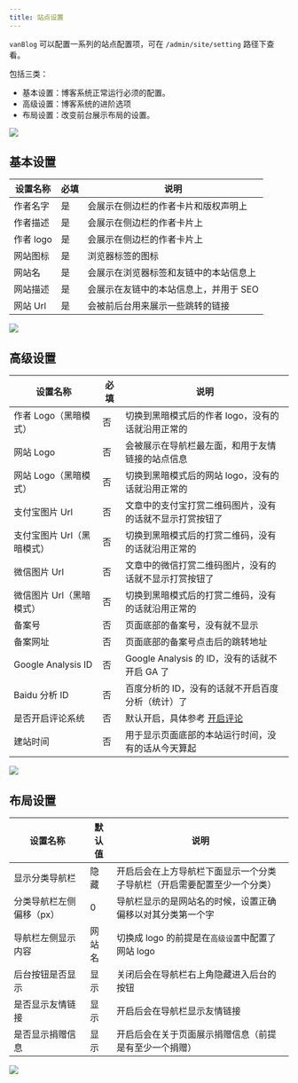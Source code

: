 ```yaml
---
title: 站点设置
---
```


`vanBlog` 可以配置一系列的站点配置项，可在 `/admin/site/setting` 路径下查看。

包括三类：

- 基本设置：博客系统正常运行必须的配置。
- 高级设置：博客系统的进阶选项
- 布局设置：改变前台展示布局的设置。

![](https://pic.mereith.com/img/abb9afde6ccf1ee82cfe41e083df4daf.clipboard-2022-08-15.png)

## 基本设置

| 设置名称  | 必填 | 说明                                   |
| --------- | ---- | -------------------------------------- |
| 作者名字  | 是   | 会展示在侧边栏的作者卡片和版权声明上   |
| 作者描述  | 是   | 会展示在侧边栏的作者卡片上             |
| 作者 logo | 是   | 会展示在侧边栏的作者卡片上             |
| 网站图标  | 是   | 浏览器标签的图标                       |
| 网站名    | 是   | 会展示在浏览器标签和友链中的本站信息上 |
| 网站描述  | 是   | 会展示在友链中的本站信息上，并用于 SEO |
| 网站 Url  | 是   | 会被前后台用来展示一些跳转的链接       |

![](https://pic.mereith.com/img/2c4254e19beaad471b275e897ff54fbe.clipboard-2022-08-15.png)

## 高级设置

| 设置名称                   | 必填 | 说明                                                     |
| -------------------------- | ---- | -------------------------------------------------------- |
| 作者 Logo（黑暗模式）      | 否   | 切换到黑暗模式后的作者 logo，没有的话就沿用正常的        |
| 网站 Logo                  | 否   | 会被展示在导航栏最左面，和用于友情链接的站点信息         |
| 网站 Logo（黑暗模式）      | 否   | 切换到黑暗模式后的网站 logo，没有的话就沿用正常的        |
| 支付宝图片 Url             | 否   | 文章中的支付宝打赏二维码图片，没有的话就不显示打赏按钮了 |
| 支付宝图片 Url（黑暗模式） | 否   | 切换到黑暗模式后的打赏二维码，没有的话就沿用正常的       |
| 微信图片 Url               | 否   | 文章中的微信打赏二维码图片，没有的话就不显示打赏按钮了   |
| 微信图片 Url（黑暗模式）   | 否   | 切换到黑暗模式后的打赏二维码，没有的话就沿用正常的       |
| 备案号                     | 否   | 页面底部的备案号，没有就不显示                           |
| 备案网址                   | 否   | 页面底部的备案号点击后的跳转地址                         |
| Google Analysis ID         | 否   | Google Analysis 的 ID，没有的话就不开启 GA 了            |
| Baidu 分析 ID              | 否   | 百度分析的 ID，没有的话就不开启百度分析（统计）了        |
| 是否开启评论系统           | 否   | 默认开启，具体参考 [开启评论](/feature/basic/comment.md) |
| 建站时间                   | 否   | 用于显示页面底部的本站运行时间，没有的话从今天算起       |

![](https://pic.mereith.com/img/cf276f8eec35c11300a64e4dbd1b7efd.clipboard-2022-08-15.png)

## 布局设置

| 设置名称                 | 默认值 | 说明                                                                     |
| ------------------------ | ------ | ------------------------------------------------------------------------ |
| 显示分类导航栏           | 隐藏   | 开启后会在上方导航栏下面显示一个分类子导航栏（开启需要配置至少一个分类） |
| 分类导航栏左侧偏移（px） | 0      | 导航栏显示的是网站名的时候，设置正确偏移以对其分类第一个字               |
| 导航栏左侧显示内容       | 网站名 | 切换成 logo 的前提是在`高级设置`中配置了网站 logo                        |
| 后台按钮是否显示         | 显示   | 关闭后会在导航栏右上角隐藏进入后台的按钮                                 |
| 是否显示友情链接         | 显示   | 开启后会在导航栏显示友情链接                                             |
| 是否显示捐赠信息         | 显示   | 开启后会在关于页面展示捐赠信息（前提是有至少一个捐赠）                   |

![](https://pic.mereith.com/img/abb9afde6ccf1ee82cfe41e083df4daf.clipboard-2022-08-15.png)
